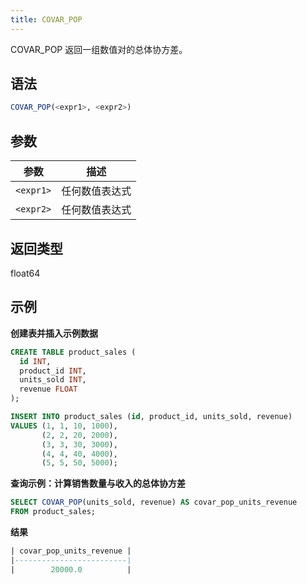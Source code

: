 ```yaml
---
title: COVAR_POP
---
```


COVAR_POP 返回一组数值对的总体协方差。

## 语法

```sql
COVAR_POP(<expr1>, <expr2>)
```

## 参数

| 参数       | 描述                 |
|-----------| -------------------- |
| `<expr1>` | 任何数值表达式       |
| `<expr2>` | 任何数值表达式       |

## 返回类型

float64

## 示例

**创建表并插入示例数据**
```sql
CREATE TABLE product_sales (
  id INT,
  product_id INT,
  units_sold INT,
  revenue FLOAT
);

INSERT INTO product_sales (id, product_id, units_sold, revenue)
VALUES (1, 1, 10, 1000),
       (2, 2, 20, 2000),
       (3, 3, 30, 3000),
       (4, 4, 40, 4000),
       (5, 5, 50, 5000);
```

**查询示例：计算销售数量与收入的总体协方差**

```sql
SELECT COVAR_POP(units_sold, revenue) AS covar_pop_units_revenue
FROM product_sales;
```

**结果**
```sql
| covar_pop_units_revenue |
|-------------------------|
|        20000.0          |
```